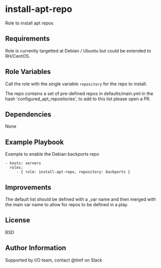 install-apt-repo
=========

Role to install apt repos

Requirements
------------

Role is currently targetted at Debian / Ubuntu but could be extended to RH/CentOS.

Role Variables
--------------

Call the role with the single variable `repository` for the repo to install.

The repo contains a set of pre-defined repos in defaults/main.yml in the hash 'configured_apt_repositories', to add to this list please open a PR.

Dependencies
------------

None

Example Playbook
----------------

Example to enable the Debian backports repo

    - hosts: servers
      roles:
         - { role: install-apt-repo, repository: backports }

Improvements
-------

The default list should be defined with a _var name and then merged with the main var name to allow for repos to be defined in a play.

License
-------

BSD

Author Information
------------------

Supported by I/O team, contact @timf on Slack
